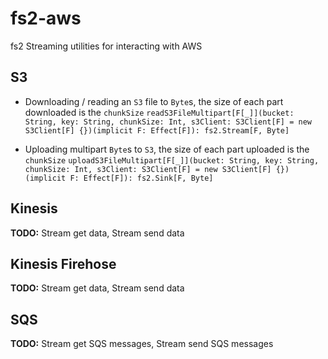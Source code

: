 # fs2-aws
fs2 Streaming utilities for interacting with AWS

## S3
* Downloading / reading an `S3` file to `Byte`s, the size of each part downloaded is the `chunkSize`
`readS3FileMultipart[F[_]](bucket: String, key: String, chunkSize: Int, s3Client: S3Client[F] = new S3Client[F] {})(implicit F: Effect[F]): fs2.Stream[F, Byte]`

* Uploading multipart `Byte`s to `S3`, the size of each part uploaded is the `chunkSize` `uploadS3FileMultipart[F[_]](bucket: String, key: String, chunkSize: Int, s3Client: S3Client[F] = new S3Client[F] {})(implicit F: Effect[F]): fs2.Sink[F, Byte]`

## Kinesis
**TODO:** Stream get data, Stream send data

## Kinesis Firehose
**TODO:** Stream get data, Stream send data

## SQS
**TODO:** Stream get SQS messages, Stream send SQS messages